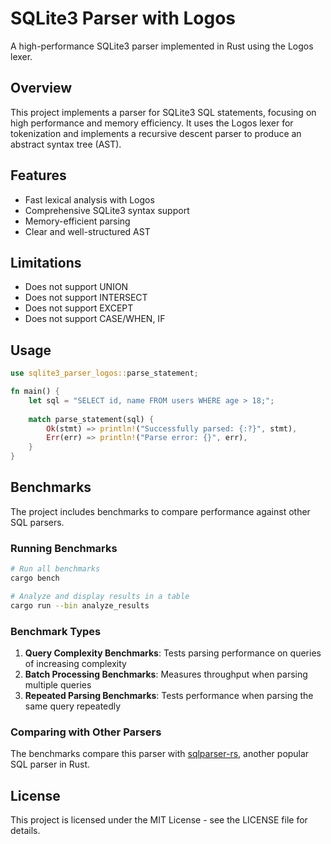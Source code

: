 # SQLite3 Parser with Logos

A high-performance SQLite3 parser implemented in Rust using the Logos lexer.

## Overview

This project implements a parser for SQLite3 SQL statements, focusing on high performance and memory efficiency. It uses the Logos lexer for tokenization and implements a recursive descent parser to produce an abstract syntax tree (AST).

## Features

- Fast lexical analysis with Logos
- Comprehensive SQLite3 syntax support
- Memory-efficient parsing
- Clear and well-structured AST

## Limitations

- Does not support UNION
- Does not support INTERSECT
- Does not support EXCEPT
- Does not support CASE/WHEN, IF

## Usage

```rust
use sqlite3_parser_logos::parse_statement;

fn main() {
    let sql = "SELECT id, name FROM users WHERE age > 18;";
    
    match parse_statement(sql) {
        Ok(stmt) => println!("Successfully parsed: {:?}", stmt),
        Err(err) => println!("Parse error: {}", err),
    }
}
```

## Benchmarks

The project includes benchmarks to compare performance against other SQL parsers.

### Running Benchmarks

```bash
# Run all benchmarks
cargo bench

# Analyze and display results in a table
cargo run --bin analyze_results
```

### Benchmark Types

1. **Query Complexity Benchmarks**: Tests parsing performance on queries of increasing complexity
2. **Batch Processing Benchmarks**: Measures throughput when parsing multiple queries
3. **Repeated Parsing Benchmarks**: Tests performance when parsing the same query repeatedly

### Comparing with Other Parsers

The benchmarks compare this parser with [sqlparser-rs](https://github.com/sqlparser-rs/sqlparser-rs), another popular SQL parser in Rust.

## License

This project is licensed under the MIT License - see the LICENSE file for details. 